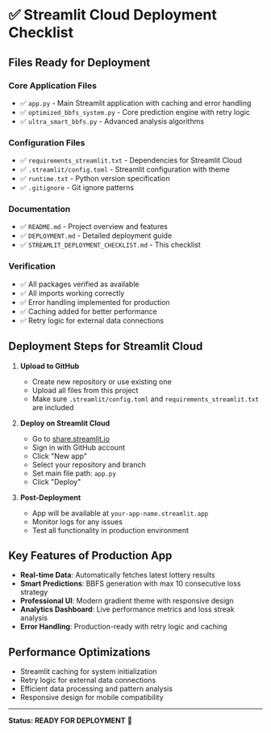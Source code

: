 # ✅ Streamlit Cloud Deployment Checklist

## Files Ready for Deployment

### Core Application Files
- ✅ `app.py` - Main Streamlit application with caching and error handling
- ✅ `optimized_bbfs_system.py` - Core prediction engine with retry logic
- ✅ `ultra_smart_bbfs.py` - Advanced analysis algorithms

### Configuration Files
- ✅ `requirements_streamlit.txt` - Dependencies for Streamlit Cloud
- ✅ `.streamlit/config.toml` - Streamlit configuration with theme
- ✅ `runtime.txt` - Python version specification
- ✅ `.gitignore` - Git ignore patterns

### Documentation
- ✅ `README.md` - Project overview and features
- ✅ `DEPLOYMENT.md` - Detailed deployment guide
- ✅ `STREAMLIT_DEPLOYMENT_CHECKLIST.md` - This checklist

### Verification
- ✅ All packages verified as available
- ✅ All imports working correctly  
- ✅ Error handling implemented for production
- ✅ Caching added for better performance
- ✅ Retry logic for external data connections

## Deployment Steps for Streamlit Cloud

1. **Upload to GitHub**
   - Create new repository or use existing one
   - Upload all files from this project
   - Make sure `.streamlit/config.toml` and `requirements_streamlit.txt` are included

2. **Deploy on Streamlit Cloud**
   - Go to [share.streamlit.io](https://share.streamlit.io/)
   - Sign in with GitHub account
   - Click "New app"
   - Select your repository and branch
   - Set main file path: `app.py`
   - Click "Deploy"

3. **Post-Deployment**
   - App will be available at `your-app-name.streamlit.app`
   - Monitor logs for any issues
   - Test all functionality in production environment

## Key Features of Production App

- **Real-time Data**: Automatically fetches latest lottery results
- **Smart Predictions**: BBFS generation with max 10 consecutive loss strategy
- **Professional UI**: Modern gradient theme with responsive design
- **Analytics Dashboard**: Live performance metrics and loss streak analysis
- **Error Handling**: Production-ready with retry logic and caching

## Performance Optimizations

- Streamlit caching for system initialization
- Retry logic for external data connections
- Efficient data processing and pattern analysis
- Responsive design for mobile compatibility

---

**Status: READY FOR DEPLOYMENT** 🚀